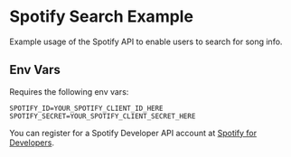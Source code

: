 # Spotify Search Example

Example usage of the Spotify API to enable users to search for song info.

## Env Vars

Requires the following env vars:

```
SPOTIFY_ID=YOUR_SPOTIFY_CLIENT_ID_HERE
SPOTIFY_SECRET=YOUR_SPOTIFY_CLIENT_SECRET_HERE
```

You can register for a Spotify Developer API account at [Spotify for Developers](https://developer.spotify.com/).
